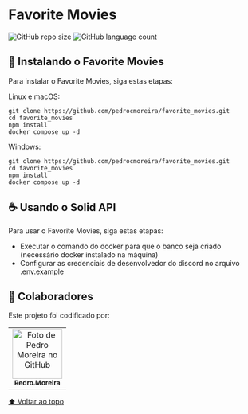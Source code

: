 # Favorite Movies

![GitHub repo size](https://img.shields.io/github/repo-size/pedrocmoreira/favorite_movies?style=for-the-badge)
![GitHub language count](https://img.shields.io/github/languages/count/pedrocmoreira/favorite_movies?style=for-the-badge)


## 🚀 Instalando o Favorite Movies

Para instalar o Favorite Movies, siga estas etapas:

Linux e macOS:
```
git clone https://github.com/pedrocmoreira/favorite_movies.git
cd favorite_movies
npm install
docker compose up -d
```

Windows:
```
git clone https://github.com/pedrocmoreira/favorite_movies.git
cd favorite_movies
npm install
docker compose up -d
```

## ☕ Usando o Solid API

Para usar o Favorite Movies, siga estas etapas:

- Executar o comando do docker para que o banco seja criado (necessário docker instalado na máquina)
- Configurar as credenciais de desenvolvedor do discord no arquivo .env.example

## 🤝 Colaboradores
Este projeto foi codificado por: 

<table>
  <tr>
    <td align="center">
      <a href="#">
        <img src="https://avatars.githubusercontent.com/u/40441565?v=4" width="100px;" alt="Foto de Pedro Moreira no GitHub"/><br>
        <sub>
          <b>Pedro Moreira</b>
        </sub>
      </a>
    </td>
  </tr>
</table>

[⬆ Voltar ao topo](#favorite_movies)<br>